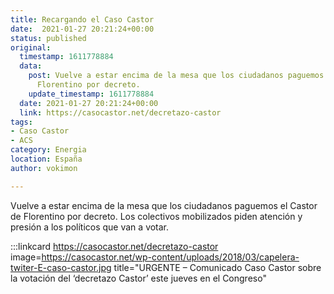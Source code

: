 ```yaml
---
title: Recargando el Caso Castor
date:  2021-01-27 20:21:24+00:00
status: published
original:
  timestamp: 1611778884
  data:
    post: Vuelve a estar encima de la mesa que los ciudadanos paguemos el Castor de
      Florentino por decreto.
    update_timestamp: 1611778884
  date: 2021-01-27 20:21:24+00:00
  link: https://casocastor.net/decretazo-castor
tags:
- Caso Castor
- ACS
category: Energia
location: España
author: vokimon

---
```

Vuelve a estar encima de la mesa que los ciudadanos paguemos el Castor de Florentino por decreto.
Los colectivos mobilizados piden atención y presión a los políticos que van a votar.

:::linkcard https://casocastor.net/decretazo-castor image=https://casocastor.net/wp-content/uploads/2018/03/capelera-twiter-E-caso-castor.jpg title="URGENTE – Comunicado Caso Castor sobre la votación del ‘decretazo Castor’ este jueves en el Congreso"


